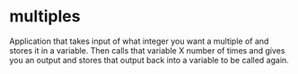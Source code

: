 # multiples
Application that takes input of what integer you want a multiple of and stores it in a variable. Then calls that variable X number of times and gives you an output and stores that output back into a variable to be called again.
